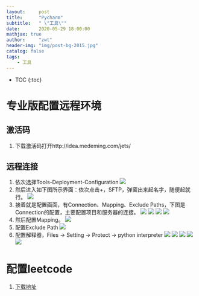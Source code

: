 ```yaml
---
layout:     post
title:      "Pycharm"
subtitle:   " \"工具\""
date:       2020-05-29 18:00:00
mathjax: true
author:     "zwt"
header-img: "img/post-bg-2015.jpg"
catalog: false
tags:
    - 工具
---
```

* TOC
{:toc}

# 专业版配置远程环境
## 激活码
1. 下载激活码打开http://idea.medeming.com/jets/

## 远程连接
1. 依次选择Tools-Deployment-Configuration
![](https://zwt0204.github.io//img/pycharm.jpg)
2. 然后进入如下图所示界面：依次点击+，SFTP，弹窗出来起名字，随便起就行。
![](https://zwt0204.github.io//img/pycharm1.png)
3. 接着就是配置画面，有Connection、Mapping、Exclude Paths，下图是Connection的配置，主要配置项目和服务器的连接。
![](https://zwt0204.github.io//img/pycharm2.png)
![](https://zwt0204.github.io//img/pycharm3.png)
![](https://zwt0204.github.io//img/pycharm4.png)
![](https://zwt0204.github.io//img/pycharm5.png)
4. 然后配置Mapping。
![](https://zwt0204.github.io//img/pycharm6.png)
5. 配置Exclude Path
![](https://zwt0204.github.io//img/pycharm7.png)
6. 配置解释器，Files → Setting → Protect → python interpreter
![](https://zwt0204.github.io//img/pycharm8.png)
![](https://zwt0204.github.io//img/pycharm9.png)
![](https://zwt0204.github.io//img/pycharm10.png)
![](https://zwt0204.github.io//img/pycharm11.png)
![](https://zwt0204.github.io//img/pycharm12.png)

# 配置leetcode
1. [下载地址](https://github.com/shuzijun/leetcode-editor)